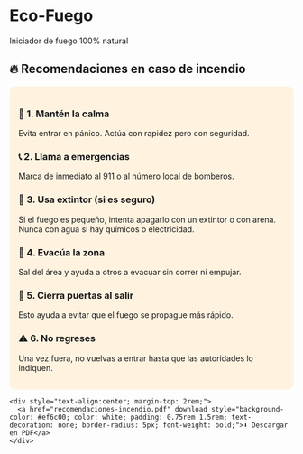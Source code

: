 # Eco-Fuego
Iniciador de fuego 100% natural 
    <h2 id="incendios" class="store">🔥 Recomendaciones en caso de incendio</h2>
    <div class="features" style="background-color: #fff3e0; padding: 1rem; border-radius: 10px;">
      <div class="feature">
        <h3>🚨 1. Mantén la calma</h3>
        <p>Evita entrar en pánico. Actúa con rapidez pero con seguridad.</p>
      </div>
      <div class="feature">
        <h3>📞 2. Llama a emergencias</h3>
        <p>Marca de inmediato al 911 o al número local de bomberos.</p>
      </div>
      <div class="feature">
        <h3>🧯 3. Usa extintor (si es seguro)</h3>
        <p>Si el fuego es pequeño, intenta apagarlo con un extintor o con arena. Nunca con agua si hay químicos o electricidad.</p>
      </div>
      <div class="feature">
        <h3>🚪 4. Evacúa la zona</h3>
        <p>Sal del área y ayuda a otros a evacuar sin correr ni empujar.</p>
      </div>
      <div class="feature">
        <h3>🚷 5. Cierra puertas al salir</h3>
        <p>Esto ayuda a evitar que el fuego se propague más rápido.</p>
      </div>
      <div class="feature">
        <h3>⚠️ 6. No regreses</h3>
        <p>Una vez fuera, no vuelvas a entrar hasta que las autoridades lo indiquen.</p>
      </div>
    </div>

    <div style="text-align:center; margin-top: 2rem;">
      <a href="recomendaciones-incendio.pdf" download style="background-color: #ef6c00; color: white; padding: 0.75rem 1.5rem; text-decoration: none; border-radius: 5px; font-weight: bold;">⬇️ Descargar en PDF</a>
    </div>

